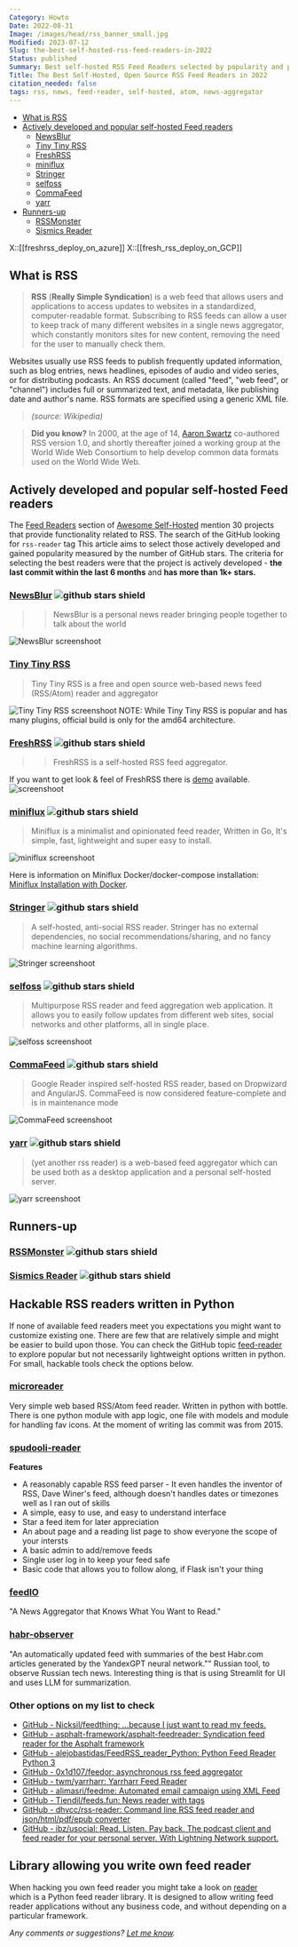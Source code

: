 ```yaml
---
Category: Howto
Date: 2022-08-31
Image: /images/head/rss_banner_small.jpg
Modified: 2023-07-12
Slug: the-best-self-hosted-rss-feed-readers-in-2022
Status: published
Summary: Best self-hosted RSS Feed Readers selected by popularity and project activity.
Title: The Best Self-Hosted, Open Source RSS Feed Readers in 2022
citation_needed: false
tags: rss, news, feed-reader, self-hosted, atom, news-aggregator
---
```

<!-- MarkdownTOC levels="2,3" autolink="true" autoanchor="true" -->

- [What is RSS](#what-is-rss)
- [Actively developed and popular self-hosted Feed readers](#actively-developed-and-popular-self-hosted-feed-readers)
  - [NewsBlur](#newsblur)
  - [Tiny Tiny RSS](#tiny-tiny-rss)
  - [FreshRSS](#freshrss)
  - [miniflux](#miniflux)
  - [Stringer](#stringer)
  - [selfoss](#selfoss)
  - [CommaFeed](#commafeed)
  - [yarr](#yarr)
- [Runners-up](#runners-up)
  - [RSSMonster](#rssmonster)
  - [Sismics Reader](#sismics-reader)

<!-- /MarkdownTOC -->

X::[[freshrss_deploy_on_azure]]
X::[[fresh_rss_deploy_on_GCP]]

<a id="what-is-rss"></a>

## What is RSS
>
>**RSS** (**Really Simple Syndication**) is a web feed that allows users and applications to access updates to websites in a standardized, computer-readable format. Subscribing to RSS feeds can allow a user to keep track of many different websites in a single news aggregator, which constantly monitors sites for new content, removing the need for the user to manually check them.
>
Websites usually use RSS feeds to publish frequently updated information, such as blog entries, news headlines, episodes of audio and video series, or for distributing podcasts. An RSS document (called "feed", "web feed", or "channel") includes full or summarized text, and metadata, like publishing date and author's name. RSS formats are specified using a generic XML file.
>
> *(source: Wikipedia)*

> **Did you know?**
> In 2000, at the age of 14, [Aaron Swartz](https://www.rollingstone.com/culture/culture-news/the-brilliant-life-and-tragic-death-of-aaron-swartz-177191/?sub_action=logged_in) co-authored RSS version 1.0, and shortly thereafter joined a working group at the World Wide Web Consortium to help develop common data formats used on the World Wide Web.

<a id="actively-developed-and-popular-self-hosted-feed-readers"></a>

## Actively developed and popular self-hosted Feed readers

The [Feed Readers](https://github.com/awesome-selfhosted/awesome-selfhosted#feed-readers) section of [Awesome Self-Hosted](https://github.com/awesome-selfhosted/awesome-selfhosted#feed-readers) mention 30 projects that provide functionality related to RSS. The search of the GitHub looking for `rss-reader` tag This article aims to select those actively developed and gained popularity measured by the number of GitHub stars. The criteria for selecting the best readers were that the project is actively developed - **the last commit within the last 6 months** and **has more than 1k+ stars.**

<a id="newsblur"></a>

### [NewsBlur](https://www.newsblur.com/) ![github stars shield](https://img.shields.io/github/stars/samuelclay/NewsBlur.svg?logo=github)
>>
>> NewsBlur is a personal news reader bringing people together to talk about the world

![NewsBlur screenshoot](https://www.newsblur.com/media/img/welcome/feature_1.png)

<a id="tiny-tiny-rss"></a>

### [Tiny Tiny RSS](https://git.tt-rss.org/)
>
> Tiny Tiny RSS is a free and open source web-based news feed (RSS/Atom) reader and aggregator

![Tiny Tiny RSS screenshoot](https://tt-rss.org/images/ttrss/21.03/Screenshot%202021-03-10%20152046.webp)
NOTE: While Tiny Tiny RSS is popular and has many plugins, official build is only for the amd64 architecture.

<a id="freshrss"></a>

### [FreshRSS](https://github.com/FreshRSS/FreshRSS) ![github stars shield](https://img.shields.io/github/stars/FreshRSS/FreshRSS.svg?logo=github)
>>
>> FreshRSS is a self-hosted RSS feed aggregator.

If you want to get look & feel of FreshRSS there is [demo](https://demo.freshrss.org/i/?rid=657dd0c01d6eb) available.
![screenshoot](https://github.com/FreshRSS/FreshRSS/raw/edge/docs/img/FreshRSS-screenshot.png)

<a id="miniflux"></a>

### [miniflux](https://miniflux.app/) ![github stars shield](https://img.shields.io/github/stars/miniflux/v2.svg?logo=github)
>
> Miniflux is a minimalist and opinionated feed reader, Written in Go, It's simple, fast, lightweight and super easy to install.

![miniflux screenshoot](https://miniflux.app/images/overview.png)

Here is information on Miniflux Docker/docker-compose installation: [Miniflux Installation with Docker](https://miniflux.app/docs/dacker.html).

<a id="stringer"></a>

### [Stringer](https://github.com/stringer-rss/stringer) ![github stars shield](https://img.shields.io/github/stars/stringer-rss/stringer.svg?logo=github)
>
> A self-hosted, anti-social RSS reader. Stringer has no external dependencies, no social recommendations/sharing, and no fancy machine learning algorithms.

![Stringer screenshoot](https://github.com/stringer-rss/stringer/raw/main/screenshots/stories.png)

<a id="selfoss"></a>

### [selfoss](https://selfoss.aditu.de/) ![github stars shield](https://img.shields.io/github/stars/fossar/selfoss.svg?logo=github)
>
> Multipurpose RSS reader and feed aggregation web application. It allows you to easily follow updates from different web sites, social networks and other platforms, all in single place.

![selfoss screenshoot](https://selfoss.aditu.de/images/screenshot-desktop.png)

<a id="commafeed"></a>

### [CommaFeed](https://github.com/Athou/commafeed) ![github stars shield](https://img.shields.io/github/stars/Athou/commafeed.svg?logo=github)
>
> Google Reader inspired self-hosted RSS reader, based on Dropwizard and AngularJS. CommaFeed is now considered feature-complete and is in maintenance mode

![CommaFeed screenshoot](https://user-images.githubusercontent.com/1256795/184886828-1973f148-58a9-4c6d-9587-ee5e5d3cc2cb.png)

<a id="yarr"></a>

### [yarr](https://github.com/nkanaev/yarr) ![github stars shield](https://img.shields.io/github/stars/nkanaev/yarr.svg?logo=github)
>
>(yet another rss reader) is a web-based feed aggregator which can be used both as a desktop application and a personal self-hosted server.

![yarr screenshoot](https://github.com/nkanaev/yarr/raw/master/etc/promo.png)

<a id="runners-up"></a>

## Runners-up

<a id="rssmonster"></a>

### [RSSMonster](https://github.com/pietheinstrengholt/rssmonster) ![github stars shield](https://img.shields.io/github/stars/pietheinstrengholt/rssmonster.svg?logo=github)

<a id="sismics-reader"></a>

### [Sismics Reader](https://github.com/sismics/reader) ![github stars shield](https://img.shields.io/github/stars/sismics/reader.svg?logo=github)

## Hackable RSS readers written in Python

If none of available feed readers meet you expectations you might want to customize existing one. There are few that are relatively simple and might be easier to build upon those. You can check the GitHub topic [feed-reader](https://github.com/topics/feed-reader?l=python) to explore  popular but not necessarily lightweight options written in python. For small, hackable tools check the options below.

### [microreader](https://github.com/morganbengtsson/microreader)

Very simple web based RSS/Atom feed reader. Written in python with bottle.
There is one python module with app logic, one file with models and module for handling fav icons. At the moment of writing las commit was from 2015.

### [spudooli-reader](https://github.com/spudooli/spudooli-reader)

**Features**

- A reasonably capable RSS feed parser - It even handles the inventor of RSS, Dave Winer's feed, although doesn't handles dates or timezones well as I ran out of skills
- A simple, easy to use, and easy to understand interface
- Star a feed item for later appreciation
- An about page and a reading list page to show everyone the scope of your intersts
- A basic admin to add/remove feeds
- Single user log in to keep your feed safe
- Basic code that allows you to follow along, if Flask isn't your thing

### [feedIO](https://github.com/seejay/feedIO)

"A News Aggregator that Knows What You Want to Read."

### [habr-observer](https://github.com/pltnk/habr-observer)

"An automatically updated feed with summaries of the best Habr.com articles generated by the YandexGPT neural network.""
Russian tool, to observe Russian tech news. Interesting thing is that is using Streamlit for UI and uses LLM for summarization.

### Other options on my list to check

- [GitHub - Nicksil/feedthing: ...because I just want to read my feeds.](https://github.com/Nicksil/feedthing)
- [GitHub - asphalt-framework/asphalt-feedreader: Syndication feed reader for the Asphalt framework](https://github.com/asphalt-framework/asphalt-feedreader)
- [GitHub - alejobastidas/FeedRSS\_reader\_Python: Python Feed Reader Python 3](https://github.com/alejobastidas/FeedRSS_reader_Python)
- [GitHub - 0x1d107/feedor: asynchronous rss feed aggregator](https://github.com/0x1d107/feedor)
- [GitHub - twm/yarrharr: Yarrharr Feed Reader](https://github.com/twm/yarrharr)
- [GitHub - alimasri/feedme: Automated email campaign using XML Feed](https://github.com/alimasri/feedme)
- [GitHub - Tiendil/feeds.fun: News reader with tags](https://github.com/Tiendil/feeds.fun)
- [GitHub - dhvcc/rss-reader: Command line RSS feed reader and json/html/pdf/epub converter](https://github.com/dhvcc/rss-reader)
- [GitHub - ibz/usocial: Read. Listen. Pay back. The podcast client and feed reader for your personal server. With Lightning Network support.](https://github.com/ibz/usocial)

## Library allowing you write own feed reader

When hacking you own feed reader you might take a look on [reader](https://github.com/lemon24/reader) which is a Python feed reader library. It is designed to allow writing feed reader applications without any business code, and without depending on a particular framework.

*Any comments or suggestions? [Let me know](mailto:ksafjan@gmail.com?subject=Blog+post).*
